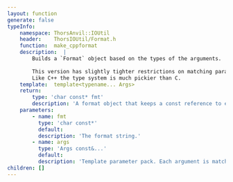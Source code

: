 ```yaml
---
layout: function
generate: false
typeInfo:
    namespace: ThorsAnvil::IOUtil
    header:    ThorsIOUtil/Format.h
    function:  make_cppformat
    description:  |
        Builds a `Format` object based on the types of the arguments.
        
        This version has slightly tighter restrictions on matching parameters to conversion specifiers.
        Like C++ the type system is much pickier than C.
    template:  template<typename... Args> 
    return:
        type: 'char const* fmt'
        description: 'A format object that keeps a const reference to each argument.'
    parameters:
        - name: fmt
          type: 'char const*'
          default: 
          description: 'The format string.'
        - name: args
          type: 'Args const&...'
          default: 
          description: 'Template parameter pack. Each argument is matched to a conversion specifier.'
children: []
---
```

